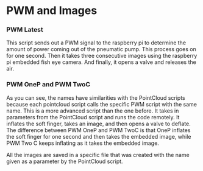 # PWM and Images

### PWM Latest 

This script sends out a PWM signal to the raspberry pi to determine the amount of power coming out of the pneumatic pump. This process goes on for one second. Then it takes three consecutive images using the raspberry pi embedded fish eye camera. And finally, it opens a valve and releases the air. 

### PWM OneP and PWM TwoC

As you can see, the names have similarities with the PointCloud scripts because each pointcloud script calls the specific PWM script with the same name. This is a more advanced script than the one before. It takes in parameters from the PointCloud script and runs the code remotely. It inflates the soft finger, takes an image, and then opens a valve to deflate. 
The difference between PWM OneP and PWM TwoC is that OneP inflates the soft finger for one second and then takes the embedded image, while PWM Two C keeps inflating as it takes the embedded image. 

All the images are saved in a specific file that was created with the name given as a parameter by the PointCloud script. 

